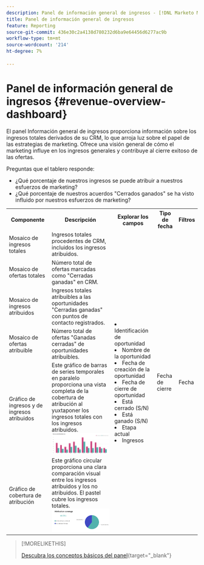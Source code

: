```yaml
---
description: Panel de información general de ingresos - [!DNL Marketo Measure] - Producto
title: Panel de información general de ingresos
feature: Reporting
source-git-commit: 436e30c2a4138d780232d6ba9e64456d6277ac9b
workflow-type: tm+mt
source-wordcount: '214'
ht-degree: 7%

---
```


# Panel de información general de ingresos {#revenue-overview-dashboard}

El panel Información general de ingresos proporciona información sobre los ingresos totales derivados de su CRM, lo que arroja luz sobre el papel de las estrategias de marketing. Ofrece una visión general de cómo el marketing influye en los ingresos generales y contribuye al cierre exitoso de las ofertas.

Preguntas que el tablero responde:

* ¿Qué porcentaje de nuestros ingresos se puede atribuir a nuestros esfuerzos de marketing?
* ¿Qué porcentaje de nuestros acuerdos &quot;Cerrados ganados&quot; se ha visto influido por nuestros esfuerzos de marketing?

<table style="table-layout:auto"> 
<tbody>
  <tr> 
   <th>Componente</th> 
   <th>Descripción</th>
   <th>Explorar los campos</th>
   <th>Tipo de fecha</th>
   <th>Filtros</th>
  </tr>
  <tr>
    <td>Mosaico de ingresos totales</td>
    <td>Ingresos totales procedentes de CRM, incluidos los ingresos atribuidos.</td>
    <td rowspan="6"><li>Identificación de oportunidad</li>
<li>Nombre de la oportunidad</li>
<li>Fecha de creación de la oportunidad</li>
<li>Fecha de cierre de oportunidad</li>
<li>Está cerrado (S/N)</li>
<li>Está ganado (S/N)</li>
<li>Etapa actual</li>
<li>Ingresos</li></td>
    <td rowspan="6">Fecha de cierre</td>
    <td rowspan="6">Fecha</td>
  </tr>
  <tr>
    <td>Mosaico de ofertas totales</td>
    <td>Número total de ofertas marcadas como "Cerradas ganadas" en CRM.</td>
  </tr>
  <tr>
    <td>Mosaico de ingresos atribuidos</td>
    <td>Ingresos totales atribuibles a las oportunidades "Cerradas ganadas" con puntos de contacto registrados.</td>
  </tr>
  <tr>
    <td>Mosaico de ofertas atribuible</td>
    <td>Número total de ofertas "Ganadas cerradas" de oportunidades atribuibles.</td>
  </tr>
  <tr>
    <td>Gráfico de ingresos y de ingresos atribuidos</td>
    <td>Este gráfico de barras de series temporales en paralelo proporciona una vista completa de la cobertura de atribución al yuxtaponer los ingresos totales con los ingresos atribuidos.
    <br/><img src="assets/revenue-overview-dashboard-1.png" width="600"></td>
  </tr>
  <tr>
    <td>Gráfico de cobertura de atribución</td>
    <td>Este gráfico circular proporciona una clara comparación visual entre los ingresos atribuidos y los no atribuidos. El pastel cubre los ingresos totales.
    <br/>
    <img src="assets/revenue-overview-dashboard-2.png" width="600"></td>
  </tr>
</tbody>
</table>

>[!MORELIKETHIS]
>
>[Descubra los conceptos básicos del panel](/help/marketo-measure-discover-ui/dashboards/discover-dashboard-basics.md){target="_blank"}
